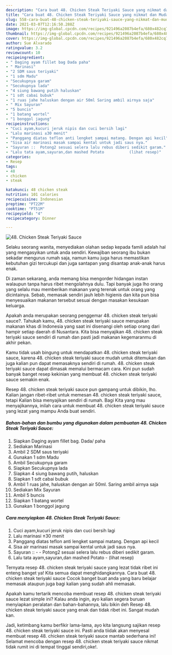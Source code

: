 ```yaml
---
description: "Cara buat 48. Chicken Steak Teriyaki Sauce yang nikmat dan Mudah Dibuat"
title: "Cara buat 48. Chicken Steak Teriyaki Sauce yang nikmat dan Mudah Dibuat"
slug: 558-cara-buat-48-chicken-steak-teriyaki-sauce-yang-nikmat-dan-mudah-dibuat
date: 2021-03-07T12:16:50.288Z
image: https://img-global.cpcdn.com/recipes/921496a2087b4efa/680x482cq70/48-chicken-steak-teriyaki-sauce-foto-resep-utama.jpg
thumbnail: https://img-global.cpcdn.com/recipes/921496a2087b4efa/680x482cq70/48-chicken-steak-teriyaki-sauce-foto-resep-utama.jpg
cover: https://img-global.cpcdn.com/recipes/921496a2087b4efa/680x482cq70/48-chicken-steak-teriyaki-sauce-foto-resep-utama.jpg
author: Sue Alvarado
ratingvalue: 3.2
reviewcount: 10
recipeingredient:
- " Daging ayam fillet bag Dada paha"
- " Marinasi"
- "2 SDM saus teriyaki"
- "1 sdm Madu"
- "Secukupnya garam"
- "Secukupnya lada"
- "4 siung bawang putih haluskan"
- "1 sdt cabai bubuk"
- "1 ruas jahe haluskan dengan air 50ml Saring ambil airnya saja"
- " Mix Sayuran"
- "5 buncis"
- "1 batang wortel"
- "1 bonggol jagung"
recipeinstructions:
- "Cuci ayam,kucuri jeruk nipis dan cuci bersih lagi"
- "Lalu marinasi ±30 menit"
- "Panggang diatas teflon anti lengket sampai matang. Dengan api kecil"
- "Sisa air marinasi masak sampai kental untuk jadi saus nya."
- "Sayuran ::  Potong2 sesuai selera lalu rebus diberi sedikit garam."
- "Lalu tata ayam,sayuran,dan mashed Potato           (lihat resep)"
categories:
- Resep
tags:
- 48
- chicken
- steak

katakunci: 48 chicken steak 
nutrition: 101 calories
recipecuisine: Indonesian
preptime: "PT22M"
cooktime: "PT51M"
recipeyield: "4"
recipecategory: Dinner

---
```



![48. Chicken Steak Teriyaki Sauce](https://img-global.cpcdn.com/recipes/921496a2087b4efa/680x482cq70/48-chicken-steak-teriyaki-sauce-foto-resep-utama.jpg)

Selaku seorang wanita, menyediakan olahan sedap kepada famili adalah hal yang mengasyikan untuk anda sendiri. Kewajiban seorang ibu bukan sekadar mengurus rumah saja, namun kamu juga harus memastikan kebutuhan gizi tercukupi dan juga santapan yang disantap anak-anak harus enak.

Di zaman  sekarang, anda memang bisa mengorder hidangan instan walaupun tanpa harus ribet mengolahnya dulu. Tapi banyak juga lho orang yang selalu mau memberikan makanan yang terenak untuk orang yang dicintainya. Sebab, memasak sendiri jauh lebih higienis dan kita pun bisa menyesuaikan makanan tersebut sesuai dengan masakan kesukaan keluarga. 



Apakah anda merupakan seorang penggemar 48. chicken steak teriyaki sauce?. Tahukah kamu, 48. chicken steak teriyaki sauce merupakan makanan khas di Indonesia yang saat ini disenangi oleh setiap orang dari hampir setiap daerah di Nusantara. Kita bisa menyajikan 48. chicken steak teriyaki sauce sendiri di rumah dan pasti jadi makanan kegemaranmu di akhir pekan.

Kamu tidak usah bingung untuk mendapatkan 48. chicken steak teriyaki sauce, karena 48. chicken steak teriyaki sauce mudah untuk ditemukan dan juga kalian pun dapat memasaknya sendiri di rumah. 48. chicken steak teriyaki sauce dapat dimasak memalui bermacam cara. Kini pun sudah banyak banget resep kekinian yang membuat 48. chicken steak teriyaki sauce semakin enak.

Resep 48. chicken steak teriyaki sauce pun gampang untuk dibikin, lho. Kalian jangan ribet-ribet untuk memesan 48. chicken steak teriyaki sauce, tetapi Kalian bisa menyajikan sendiri di rumah. Bagi Kita yang mau menyajikannya, inilah cara untuk membuat 48. chicken steak teriyaki sauce yang lezat yang mampu Anda buat sendiri.

<!--inarticleads1-->

##### Bahan-bahan dan bumbu yang digunakan dalam pembuatan 48. Chicken Steak Teriyaki Sauce:

1. Siapkan  Daging ayam fillet bag. Dada/ paha
1. Sediakan  Marinasi
1. Ambil 2 SDM saus teriyaki
1. Gunakan 1 sdm Madu
1. Ambil Secukupnya garam
1. Siapkan Secukupnya lada
1. Siapkan 4 siung bawang putih, haluskan
1. Siapkan 1 sdt cabai bubuk
1. Ambil 1 ruas jahe, haluskan dengan air 50ml. Saring ambil airnya saja
1. Sediakan  Mix Sayuran
1. Ambil 5 buncis
1. Siapkan 1 batang wortel
1. Gunakan 1 bonggol jagung




<!--inarticleads2-->

##### Cara menyiapkan 48. Chicken Steak Teriyaki Sauce:

1. Cuci ayam,kucuri jeruk nipis dan cuci bersih lagi
1. Lalu marinasi ±30 menit
1. Panggang diatas teflon anti lengket sampai matang. Dengan api kecil
1. Sisa air marinasi masak sampai kental untuk jadi saus nya.
1. Sayuran :: -  - Potong2 sesuai selera lalu rebus diberi sedikit garam.
1. Lalu tata ayam,sayuran,dan mashed Potato -           (lihat resep)




Ternyata resep 48. chicken steak teriyaki sauce yang lezat tidak ribet ini enteng banget ya! Kita semua dapat menghidangkannya. Cara buat 48. chicken steak teriyaki sauce Cocok banget buat anda yang baru belajar memasak ataupun juga bagi kalian yang sudah ahli memasak.

Apakah kamu tertarik mencoba membuat resep 48. chicken steak teriyaki sauce lezat simple ini? Kalau anda ingin, ayo kalian segera buruan menyiapkan peralatan dan bahan-bahannya, lalu bikin deh Resep 48. chicken steak teriyaki sauce yang enak dan tidak ribet ini. Sangat mudah kan. 

Jadi, ketimbang kamu berfikir lama-lama, ayo kita langsung sajikan resep 48. chicken steak teriyaki sauce ini. Pasti anda tiidak akan menyesal membuat resep 48. chicken steak teriyaki sauce mantab sederhana ini! Selamat mencoba dengan resep 48. chicken steak teriyaki sauce nikmat tidak rumit ini di tempat tinggal sendiri,oke!.

